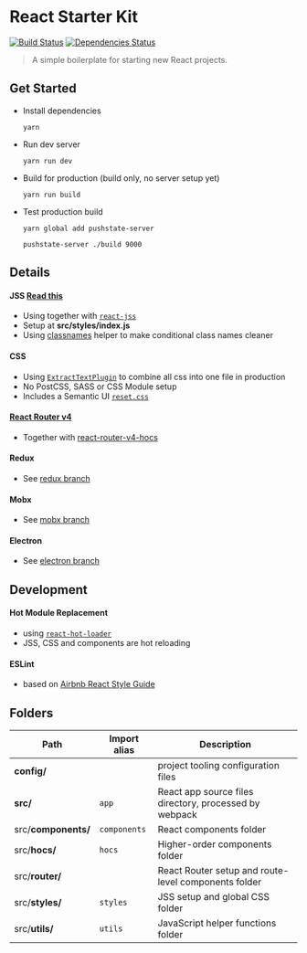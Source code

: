 # React Starter Kit
[![Build Status][build-badge]][build] [![Dependencies Status][dependencies-badge]][dependencies]

[build-badge]: https://img.shields.io/travis/xiaofan2406/react-starter-kit.svg?style=flat-square
[build]: https://travis-ci.org/xiaofan2406/react-starter-kit
[dependencies-badge]: https://img.shields.io/david/xiaofan2406/react-starter-kit.svg?style=flat-square
[dependencies]: https://david-dm.org/xiaofan2406/react-starter-kit
> A simple boilerplate for starting new React projects.


## Get Started
- Install dependencies
  ```
  yarn
  ```

- Run dev server
  ```
  yarn run dev
  ```

- Build for production (build only, no server setup yet)
  ```
  yarn run build
  ```

- Test production build
  ```
  yarn global add pushstate-server

  pushstate-server ./build 9000
  ```


## Details

#### JSS [Read this](https://github.com/oliviertassinari/a-journey-toward-better-style)
  - Using together with [`react-jss`](https://github.com/cssinjs/react-jss)
  - Setup at **src/styles/index.js**
  - Using [classnames](https://github.com/JedWatson/classnames) helper to make conditional class names cleaner

#### CSS
  - Using [`ExtractTextPlugin`](https://github.com/webpack/extract-text-webpack-plugin) to combine all css into one file in production
  - No PostCSS, SASS or CSS Module setup
  - Includes a Semantic UI [`reset.css`](https://github.com/Semantic-Org/Semantic-UI/blob/master/dist/components/reset.css)

#### [React Router v4](https://react-router.now.sh/)
  - Together with [react-router-v4-hocs](https://www.npmjs.com/package/react-router-v4-hocs)

#### Redux
  - See [redux branch](https://github.com/xiaofan2406/react-starter-kit/tree/redux)

#### Mobx
  - See [mobx branch](https://github.com/xiaofan2406/react-starter-kit/tree/mobx)

#### Electron
  - See [electron branch](https://github.com/xiaofan2406/react-starter-kit/tree/electron)


## Development

#### Hot Module Replacement
  - using [`react-hot-loader`](https://github.com/gaearon/react-hot-loader/tree/next)
  - JSS, CSS and components are hot reloading

#### ESLint
  - based on [Airbnb React Style Guide](https://github.com/airbnb/javascript/tree/master/react)


## Folders
Path | Import alias | Description
--- | --- | ---
**config/** |  | project tooling configuration files
**src/** | `app` | React app source files directory, processed by webpack
src/**components/** | `components` | React components folder
src/**hocs/** | `hocs` | Higher-order components folder
src/**router/** |  | React Router setup and route-level components folder
src/**styles/** | `styles` | JSS setup and global CSS folder
src/**utils/** | `utils` | JavaScript helper functions folder
